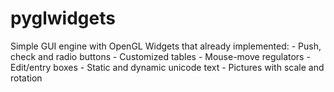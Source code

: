 # pyglwidgets

Simple GUI engine with OpenGL
Widgets that already implemented:
    - Push, check and radio buttons
    - Customized tables
    - Mouse-move regulators
    - Edit/entry boxes
    - Static and dynamic unicode text
    - Pictures with scale and rotation
